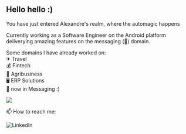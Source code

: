## Hello hello :)

You have just entered Alexandre's realm, where the automagic happens

Currently working as a Software Engineer on the Android platform deliverying amazing features on the messaging (💬) domain.

Some domains I have already worked on:
<br />✈ Travel
<br />💰 Fintech
<br />🌽 Agribusiness
<br />🖥 ERP Solutions
<br />💬 now in Messaging :)

![](https://github-profile-summary-cards.vercel.app/api/cards/profile-details?username=alexandreferris&theme=github_dark)

📫 How to reach me:

[<img align="left" alt="LinkedIn" src="https://img.shields.io/badge/Linkedin-1DA1F2?style=social&logo=linkedin" />][linkedin]

<br/> 

[linkedin]: https://www.linkedin.com/in/alexandreferris
